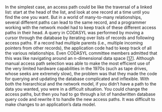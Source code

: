 In the simplest case, an access path could be like the traversal of a linked list: start at the head
of the list, and look at one record at a time until you find the one you want. But in a world of
many-to-many relationships, several different paths can lead to the same record, and a programmer
working with the network model had to keep track of these different access paths in their head. A query in CODASYL was performed by moving a cursor through the database by iterating over lists of
records and following access paths. If a record had multiple parents (i.e., multiple incoming
pointers from other records), the application code had to keep track of all the various
relationships. Even CODASYL committee members admitted that this was like navigating around an
n-dimensional data space [[17](ch02.html#Bachman1973hs)]. Although manual access path selection was able to make the most efficient use of the very limited
hardware capabilities in the 1970s (such as tape drives, whose seeks are extremely slow), the
problem was that they made the code for querying and updating the database complicated and
inflexible. With both the hierarchical and the network model, if you didn’t have a path to the data
you wanted, you were in a difficult situation. You could change the access paths, but then you had
to go through a lot of handwritten database query code and rewrite it to handle the new access
paths. It was difficult to make changes to an application’s data model.